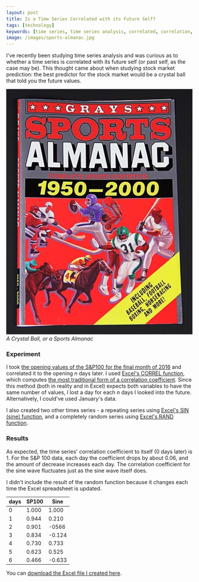 ```yaml
---
layout: post
title: Is a Time Series Correlated with its Future Self?
tags: [technology]
keywords: [time series, time series analysis, correlated, correlation, correlation coefficient]
image: /images/sports-almanac.jpg
---
```


I've recently been studying time series analysis and was curious as to whether a time series is correlated with its future self (or past self, as the case may be). This thought came about when studying stock market prediction: the best predictor for the stock market would be a crystal ball that told you the future values.

![Sports Almanac](/images/sports-almanac.jpg "Sports Almanac")
*A Crystal Ball, or a Sports Almanac*

### Experiment

I took [the opening values of the S&P100 for the final month of 2016](https://finance.yahoo.com/quote/%5ESP100/history?p=%5ESP100) and correlated it to the opening *n* days later. I used [Excel's CORREL function](https://support.office.com/en-us/article/CORREL-function-995dcef7-0c0a-4bed-a3fb-239d7b68ca92), which computes [the most traditional form of a correlation coefficient](https://en.wikipedia.org/wiki/Correlation_and_dependence#Pearson.27s_product-moment_coefficient). Since this method (both in reality and in Excel) expects both variables to have the same number of values, I lost a day for each *n* days I looked into the future. Alternatively, I could've used January's data.

I also created two other times series - a repeating series using [Excel's SIN (sine) function](https://support.office.com/en-us/article/SIN-function-cf0e3432-8b9e-483c-bc55-a76651c95602), and a completely random series using [Excel's RAND function](https://support.office.com/en-us/article/RAND-function-4cbfa695-8869-4788-8d90-021ea9f5be73).

### Results

As expected, the time series' correlation coefficient to itself (0 days later) is 1. For the S&P 100 data, each day the coefficient drops by about 0.06, and the amount of decrease increases each day. The correlation coefficient for the sine wave fluctuates just as the sine wave itself does.

I didn't include the result of the random function because it changes each time the Excel spreadsheet is updated.

days | SP100 | Sine
--- | --- | ---
0 | 1.000 | 1.000
1 | 0.944 | 0.210
2 | 0.901 | -0566
3 | 0.834 | -0.124
4 | 0.730 | 0.733
5 | 0.623 | 0.525
6 | 0.466 | -0.633

You can [download the Excel file I created here](/xlxs/future-series.xlsx).
